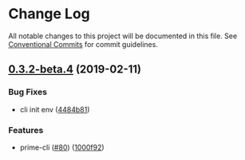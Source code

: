 # Change Log

All notable changes to this project will be documented in this file.
See [Conventional Commits](https://conventionalcommits.org) for commit guidelines.

## [0.3.2-beta.4](https://github.com/birkir/prime/tree/master/packages/prime-cli/compare/v0.3.2-beta.3...v0.3.2-beta.4) (2019-02-11)

### Bug Fixes

- cli init env ([4484b81](https://github.com/birkir/prime/tree/master/packages/prime-cli/commit/4484b81))

### Features

- prime-cli ([#80](https://github.com/birkir/prime/tree/master/packages/prime-cli/issues/80)) ([1000f92](https://github.com/birkir/prime/tree/master/packages/prime-cli/commit/1000f92))

